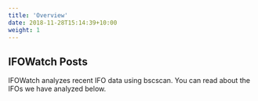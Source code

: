 ```yaml
---
title: 'Overview'
date: 2018-11-28T15:14:39+10:00
weight: 1
---
```


## IFOWatch Posts

IFOWatch analyzes recent IFO data using bscscan. You can read about the IFOs we have analyzed below.